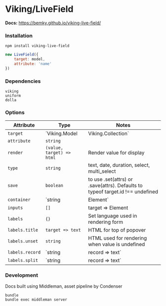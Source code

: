 # Viking/LiveField

**Docs:** https://bemky.github.io/viking-live-field/

### Installation
    npm install viking-live-field

```javascript
new LiveField({
    target: model,
    attribute: 'name'
})
````

### Dependencies
    viking
    uniform
    dolla

### Options
Attribute | Type | Notes
--------- | ---- | -----
`target` |`Viking.Model | Viking.Collection` |
`attribute` |`string` |
`render` |`(value, target) => html` |Render value for display
`type` |`string` |text, date, duration, select, multi_select
`save` |`boolean` |to use .set(attrs) or .save(attrs). Defaults to typeof target.id !== undefined
`container` |`string|Element` |Passed to Uniform.Popover. Determines where Popover is appended. Useful when overflow and positioning issues.
`inputs` |`[]` | target => Element |array of objects or a function that returns elements to append. See Multiple Inputs below
`labels` |`{}` |Set language used in rendering form
`labels.title` |`target => text` |HTML for top of popover
`labels.unset` |`string` | HTML used for rendering when value is undefined
`labels.record` |`string | record => text` |HTML for labe of each record when split by record. See Collections
`labels.split` |`string | record => text` |Text for "Split by ____". See Collections

### Development
Docs built using Middleman, asset pipeline by Condenser

    bundle
    bundle exec middleman server